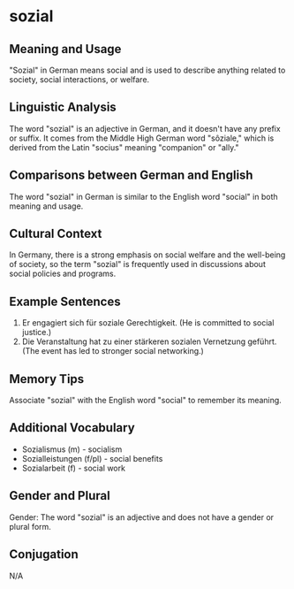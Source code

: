 # sozial
## Meaning and Usage
"Sozial" in German means social and is used to describe anything related to society, social interactions, or welfare.

## Linguistic Analysis
The word "sozial" is an adjective in German, and it doesn't have any prefix or suffix. It comes from the Middle High German word "sôziale," which is derived from the Latin "socius" meaning "companion" or "ally."

## Comparisons between German and English
The word "sozial" in German is similar to the English word "social" in both meaning and usage.

## Cultural Context
In Germany, there is a strong emphasis on social welfare and the well-being of society, so the term "sozial" is frequently used in discussions about social policies and programs.

## Example Sentences
1. Er engagiert sich für soziale Gerechtigkeit. (He is committed to social justice.)
2. Die Veranstaltung hat zu einer stärkeren sozialen Vernetzung geführt. (The event has led to stronger social networking.)

## Memory Tips
Associate "sozial" with the English word "social" to remember its meaning.

## Additional Vocabulary
- Sozialismus (m) - socialism
- Sozialleistungen (f/pl) - social benefits
- Sozialarbeit (f) - social work

## Gender and Plural
Gender: The word "sozial" is an adjective and does not have a gender or plural form.

## Conjugation
N/A